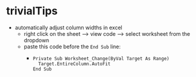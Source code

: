 # trivialTips
- automatically adjust column widths in excel
  - right click on the sheet --> view code --> select worksheet from the dropdown
  - paste this code before the `End Sub` line:
    - ```
      Private Sub Worksheet_Change(ByVal Target As Range)
        Target.EntireColumn.AutoFit
      End Sub
      ```
